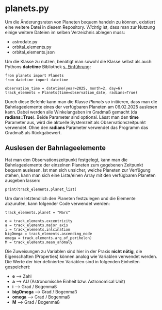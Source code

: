 # planets.py

Um die Änderungsraten von Planeten bequem handeln zu können, existiert
eine weitere Datei in diesem Repository.
*Wichtig* ist, dass man zur Nutzung einige weitere Dateien im selben
Verzeichnis ablegen muss:

- astrodate.py
- orbital_elements.py
- orbital_elements.json

Um die Klasse zu nutzen, benötigt man sowohl die Klasse selbst als auch Pythons __datetime__ Bibliothek [s. Einführung](introduction.md):

```
from planets import Planets
from datetime import datetime

observation_time = datetime(year=2025, month=2, day=6)
track_elements = Planets(time=observation_date, radians=True)
```

Durch diese Befehle kann man die Klasse *Planets* so initiieren, dass man die
Bahnlageelemente eines der verfügbaren Planeten am 06.02.2025 auslesen
kann. Dabei werden alle Winkelangaben im Gradmaß gemacht (da __radians=True__).
Beide Parameter sind optional. Lässt man den __time__ Parameter aus, wird die aktuelle Systemzeit als Observationszeitpunkt verwendet.
Ohne den __radians__ Parameter verwendet das Programm das Gradmaß als Rückgabewert.

## Auslesen der Bahnlageelemente
Hat man den Observationszeitpunkt festgelegt, kann man die Bahnlageelemente
der einzelnen Planeten zum gegebenen Zeitpunkt bequem auslesen.
Ist man sich unsicher, welche Planeten zur Verfügung stehen, kann man sich eine Liste/einen Array mit den verfügbaren Planeten ausgeben lassen:

```
print(track_elements.planet_list)
```

Um dann letztendlich den Planeten festzulegen und die Elemente abzurufen, kann folgender Code verwendet werden:

```
track_elements.planet = "Mars"

e = track_elements.excentricity
a = track_elements.major_axis
i = track_elements.inlcination
bigOmega = track_elements.ascending_node
omega = track_elements.arg_of_perihelon)
M = track_elements.mean_anomaly
```

Die Zuweisungen zu Variablen sind hier in der Praxis __nicht nötig__, die
Eigenschaften (Properties) können analog wie Variablen verwendet werden.
Die Werte der hier definierten Variablen sind in folgenden Einheiten gespeichert:
- __e__ --> Zahl
- __a__ --> AU (Astronomische Einheit bzw. Astronomical Unit)
- __i__ --> Grad / Bogenmaß
- __bigOmega__ --> Grad / Bogenmaß
- __omega__ --> Grad / Bogenmaß
- __M__ --> Grad / Bogenmaß
